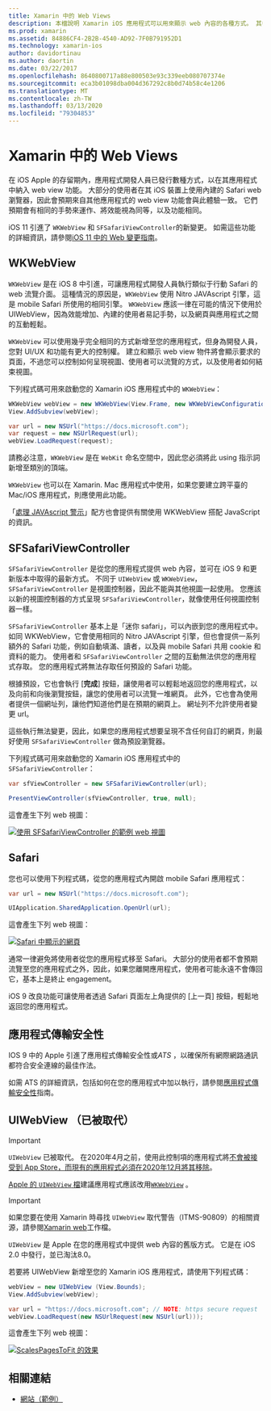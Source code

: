 ```yaml
---
title: Xamarin 中的 Web Views
description: 本檔說明 Xamarin iOS 應用程式可以用來顯示 web 內容的各種方式。 其中討論 WKWebView、SFSafariViewController、Safari 和應用程式傳輸安全性。
ms.prod: xamarin
ms.assetid: 84886CF4-2B2B-4540-AD92-7F0B791952D1
ms.technology: xamarin-ios
author: davidortinau
ms.author: daortin
ms.date: 03/22/2017
ms.openlocfilehash: 8640800717a88e800503e93c339eeb080707374e
ms.sourcegitcommit: eca3b01098dba004d367292c8b0d74b58c4e1206
ms.translationtype: MT
ms.contentlocale: zh-TW
ms.lasthandoff: 03/13/2020
ms.locfileid: "79304853"
---
```

# <a name="web-views-in-xamarinios"></a>Xamarin 中的 Web Views

在 iOS Apple 的存留期內，應用程式開發人員已發行數種方式，以在其應用程式中納入 web view 功能。 大部分的使用者在其 iOS 裝置上使用內建的 Safari web 瀏覽器，因此會預期來自其他應用程式的 web view 功能會與此體驗一致。 它們預期會有相同的手勢來運作、將效能視為同等，以及功能相同。

iOS 11 引進了 `WKWebView` 和 `SFSafariViewController`的新變更。 如需這些功能的詳細資訊，請參閱[iOS 11 中的 Web 變更指南](~/ios/platform/introduction-to-ios11/web.md)。

## <a name="wkwebview"></a>WKWebView

`WKWebView` 是在 iOS 8 中引進，可讓應用程式開發人員執行類似于行動 Safari 的 web 流覽介面。 這種情況的原因是，`WKWebView` 使用 Nitro JAVAscript 引擎，這是 mobile Safari 所使用的相同引擎。 `WKWebView` 應該一律在可能的情況下使用於 UIWebView，因為效能增加、內建的使用者易記手勢，以及網頁與應用程式之間的互動輕鬆。

`WKWebView` 可以使用幾乎完全相同的方式新增至您的應用程式，但身為開發人員，您對 UI/UX 和功能有更大的控制權。 建立和顯示 web view 物件將會顯示要求的頁面，不過您可以控制如何呈現視圖、使用者可以流覽的方式，以及使用者如何結束視圖。  

下列程式碼可用來啟動您的 Xamarin iOS 應用程式中的 `WKWebView`：

```csharp
WKWebView webView = new WKWebView(View.Frame, new WKWebViewConfiguration());
View.AddSubview(webView);

var url = new NSUrl("https://docs.microsoft.com");
var request = new NSUrlRequest(url);
webView.LoadRequest(request);
```

請務必注意，`WKWebView` 是在 `WebKit` 命名空間中，因此您必須將此 using 指示詞新增至類別的頂端。

`WKWebView` 也可以在 Xamarin. Mac 應用程式中使用，如果您要建立跨平臺的 Mac/iOS 應用程式，則應使用此功能。

「[處理 JAVAscript 警示](https://github.com/xamarin/recipes/tree/master/Recipes/ios/content_controls/web_view/handle_javascript_alerts)」配方也會提供有關使用 WKWebView 搭配 JavaScript 的資訊。

## <a name="sfsafariviewcontroller"></a>SFSafariViewController

 `SFSafariViewController` 是從您的應用程式提供 web 內容，並可在 iOS 9 和更新版本中取得的最新方式。 不同于 `UIWebView` 或 `WKWebView`，`SFSafariViewController` 是視圖控制器，因此不能與其他視圖一起使用。 您應該以新的視圖控制器的方式呈現 `SFSafariViewController`，就像使用任何視圖控制器一樣。

 `SFSafariViewController` 基本上是「迷你 safari」，可以內嵌到您的應用程式中。 如同 WKWebView，它會使用相同的 Nitro JAVAscript 引擎，但也會提供一系列額外的 Safari 功能，例如自動填滿、讀者，以及與 mobile Safari 共用 cookie 和資料的能力。 使用者和 `SFSafariViewController` 之間的互動無法供您的應用程式存取。 您的應用程式將無法存取任何預設的 Safari 功能。

根據預設，它也會執行 [**完成**] 按鈕，讓使用者可以輕鬆地返回您的應用程式，以及向前和向後瀏覽按鈕，讓您的使用者可以流覽一堆網頁。 此外，它也會為使用者提供一個網址列，讓他們知道他們是在預期的網頁上。 網址列不允許使用者變更 url。

這些執行無法變更，因此，如果您的應用程式想要呈現不含任何自訂的網頁，則最好使用 `SFSafariViewController` 做為預設瀏覽器。

下列程式碼可用來啟動您的 Xamarin iOS 應用程式中的 `SFSafariViewController`：

```csharp
var sfViewController = new SFSafariViewController(url);

PresentViewController(sfViewController, true, null);
```

這會產生下列 web 視圖：

[![使用 SFSafariViewController 的範例 web 視圖](webview-images/sfsafariviewcontroller.png)](webview-images/sfsafariviewcontroller.png#lightbox)

## <a name="safari"></a>Safari

您也可以使用下列程式碼，從您的應用程式內開啟 mobile Safari 應用程式：

```csharp
var url = new NSUrl("https://docs.microsoft.com");

UIApplication.SharedApplication.OpenUrl(url);
```

這會產生下列 web 視圖：

[![Safari 中顯示的網頁](webview-images/safari.png)](webview-images/safari.png#lightbox)

通常一律避免將使用者從您的應用程式移至 Safari。 大部分的使用者都不會預期流覽至您的應用程式之外，因此，如果您離開應用程式，使用者可能永遠不會傳回它，基本上是終止 engagement。

iOS 9 改良功能可讓使用者透過 Safari 頁面左上角提供的 [上一頁] 按鈕，輕鬆地返回您的應用程式。

## <a name="app-transport-security"></a>應用程式傳輸安全性

IOS 9 中的 Apple 引進了應用程式傳輸安全性或*ATS* ，以確保所有網際網路通訊都符合安全連線的最佳作法。

如需 ATS 的詳細資訊，包括如何在您的應用程式中加以執行，請參閱[應用程式傳輸安全性](~/ios/app-fundamentals/ats.md)指南。

## <a name="uiwebview-deprecated"></a>UIWebView （已被取代）

> [!IMPORTANT]
> `UIWebView` 已被取代。 在2020年4月之前，使用此控制項的應用程式將[不會被接受到 App Store，而現有的應用程式必須在2020年12月將其移除](https://developer.apple.com/news/?id=12232019b)。
>
> [Apple 的 `UIWebView` 檔](https://developer.apple.com/documentation/uikit/uiwebview)建議應用程式應該改用[`WKWebView`](#wkwebview) 。

> [!IMPORTANT]
> 如果您要在使用 Xamarin 時尋找 `UIWebView` 取代警告（ITMS-90809）的相關資源，請參閱[Xamarin web](~/xamarin-forms/user-interface/webview.md#uiwebview-deprecation-and-app-store-rejection-itms-90809)工作檔。

`UIWebView` 是 Apple 在您的應用程式中提供 web 內容的舊版方式。 它是在 iOS 2.0 中發行，並已淘汰8.0。

若要將 UIWebView 新增至您的 Xamarin iOS 應用程式，請使用下列程式碼：

```csharp
webView = new UIWebView (View.Bounds);
View.AddSubview(webView);

var url = "https://docs.microsoft.com"; // NOTE: https secure request
webView.LoadRequest(new NSUrlRequest(new NSUrl(url)));
```

這會產生下列 web 視圖：

[![ScalesPagesToFit 的效果](webview-images/webview.png)](webview-images/webview.png#lightbox)

## <a name="related-links"></a>相關連結

- [網站（範例）](https://docs.microsoft.com/samples/xamarin/ios-samples/webview)
